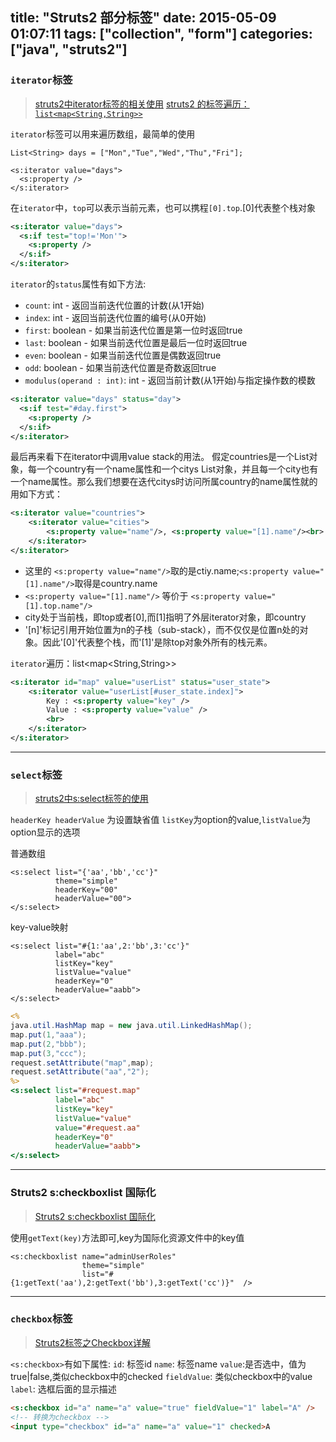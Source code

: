 title: "Struts2 部分标签"
date: 2015-05-09 01:07:11
tags: ["collection", "form"]
categories: ["java", "struts2"]
---

### `iterator`标签

> [struts2中iterator标签的相关使用](http://blog.csdn.net/oxcow/article/details/4516283)
> [struts2 的标签遍历：`list<map<String,String>>`](http://www.iteye.com/problems/23667)

`iterator`标签可以用来遍历数组，最简单的使用
```
List<String> days = ["Mon","Tue","Wed","Thu","Fri"];

<s:iterator value="days">
  <s:property />
</s:iterator>
```

<!-- more -->

在`iterator`中，`top`可以表示当前元素，也可以携程`[0].top`.[0]代表整个栈对象
```xml
<s:iterator value="days">
  <s:if test="top!='Mon'">
    <s:property />
  </s:if>
</s:iterator>
```
`iterator`的`status`属性有如下方法:
* `count`: int - 返回当前迭代位置的计数(从1开始)
* `index`: int - 返回当前迭代位置的编号(从0开始)
* `first`: boolean - 如果当前迭代位置是第一位时返回true
* `last`: boolean - 如果当前迭代位置是最后一位时返回true
* `even`: boolean - 如果当前迭代位置是偶数返回true
* `odd`: boolean - 如果当前迭代位置是奇数返回true
* `modulus(operand : int)`: int - 返回当前计数(从1开始)与指定操作数的模数

```xml
<s:iterator value="days" status="day">
  <s:if test="#day.first">
    <s:property />
  </s:if>
</s:iterator>
```

最后再来看下在iterator中调用value stack的用法。
假定countries是一个List对象，每一个country有一个name属性和一个citys List对象，并且每一个city也有一个name属性。那么我们想要在迭代citys时访问所属country的name属性就的用如下方式：
```xml
<s:iterator value="countries">  
    <s:iterator value="cities">  
        <s:property value="name"/>, <s:property value="[1].name"/><br>  
    </s:iterator>  
</s:iterator>
```
* 这里的 `<s:property value="name"/>`取的是ctiy.name;`<s:property value="[1].name"/>`取得是country.name
* `<s:property value="[1].name"/>` 等价于 `<s:property value="[1].top.name"/>`
* city处于当前栈，即top或者[0],而[1]指明了外层iterator对象，即country
* '[n]'标记引用开始位置为n的子栈（sub-stack），而不仅仅是位置n处的对象。因此'[0]'代表整个栈，而'[1]'是除top对象外所有的栈元素。

`iterator`遍历：list<map<String,String>>
```xml
<s:iterator id="map" value="userList" status="user_state">  
    <s:iterator value="userList[#user_state.index]">   
        Key : <s:property value="key" />  
        Value : <s:property value="value" />  
        <br>  
    </s:iterator>  
</s:iterator>
```

----------

### `select`标签

> [struts2中s:select标签的使用](http://blog.csdn.net/moliqin/article/details/3753570)

`headerKey headerValue` 为设置缺省值
`listKey`为option的value,`listValue`为option显示的选项

普通数组
```
<s:select list="{'aa','bb','cc'}"
          theme="simple" 
          headerKey="00" 
          headerValue="00">
</s:select>
```

key-value映射
```
<s:select list="#{1:'aa',2:'bb',3:'cc'}"  
          label="abc" 
          listKey="key" 
          listValue="value"  
          headerKey="0" 
          headerValue="aabb">
</s:select>
```

```jsp
<%
java.util.HashMap map = new java.util.LinkedHashMap();
map.put(1,"aaa");
map.put(2,"bbb");
map.put(3,"ccc");
request.setAttribute("map",map);
request.setAttribute("aa","2");
%>
<s:select list="#request.map"  
          label="abc" 
          listKey="key" 
          listValue="value" 
          value="#request.aa"  
          headerKey="0" 
          headerValue="aabb">
</s:select>
```

----------

### Struts2 s:checkboxlist 国际化

> [Struts2 s:checkboxlist 国际化](http://blog.csdn.net/crazy_kis/article/details/4765937)

使用`getText(key)`方法即可,key为国际化资源文件中的key值
```
<s:checkboxlist name="adminUserRoles" 
                theme="simple" 
                list="#{1:getText('aa'),2:getText('bb'),3:getText('cc')}"  />
```


----------

### `checkbox`标签

> [Struts2标签之Checkbox详解](http://www.blogjava.net/SpartaYew/archive/2011/05/19/350594.html)

`<s:checkbox>`有如下属性:
`id`: 标签id
`name`: 标签name
`value`:是否选中，值为true|false,类似checkbox中的checked
`fieldValue`: 类似checkbox中的value
`label`: 选框后面的显示描述

```html
<s:checkbox id="a" name="a" value="true" fieldValue="1" label="A" />
<!-- 转换为checkbox -->
<input type="checkbox" id="a" name="a" value="1" checked>A
```